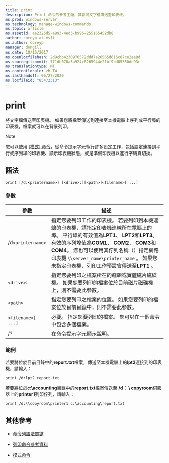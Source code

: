 ```yaml
---
title: print
description: Print 命令的參考主題，其會將文字檔傳送至印表機。
ms.prod: windows-server
ms.technology: manage-windows-commands
ms.topic: article
ms.assetid: aa2325d5-a993-4ed3-b996-255165452db8
author: coreyp-at-msft
ms.author: coreyp
manager: dongill
ms.date: 10/16/2017
ms.openlocfilehash: 2d9cbb4230976572ddd7a26565d616c87ce2ea8d
ms.sourcegitcommit: 771db070a3a924c8265944e21bf9bd85350dd93c
ms.translationtype: MT
ms.contentlocale: zh-TW
ms.lasthandoff: 06/27/2020
ms.locfileid: "85472313"
---
```

# <a name="print"></a>print

將文字檔傳送至印表機。 如果您將檔案傳送到連接至本機電腦上序列或平行埠的印表機，檔案就可以在背景列印。

> [!NOTE]
> 您可以使用 [[模式] 命令](mode.md)，從命令提示字元執行許多設定工作，包括設定連接到平行或序列埠的印表機、顯示印表機狀態，或是準備印表機以進行字碼頁切換。

## <a name="syntax"></a>語法

```
print [/d:<printername>] [<drive>:][<path>]<filename>[ ...]
```

### <a name="parameters"></a>參數

| 參數 | 描述 |
|--|--|
| /d`<printername>` | 指定您要列印工作的印表機。 若要列印到本機連線的印表機，請指定印表機連線所在電腦上的埠。 平行埠的有效值為**LPT1**、 **LPT2**和**LPT3**。 有效的序列埠值為**COM1**、 **COM2**、 **COM3**和**COM4**。 您也可以使用其佇列名稱（）指定網路印表機 `\\server_name\printer_name` 。 如果您未指定印表機，列印工作預設會傳送至**LPT1** 。 |
| `<drive>`: | 指定您要列印之檔案所在的邏輯或實體磁片磁碟機。 如果您要列印的檔案位於目前磁片磁碟機上，則不需要此參數。 |
| `<path>` | 指定您要列印之檔案的位置。 如果您要列印的檔案位於目前目錄中，則不需要此參數。 |
| `<filename>[ ...]` | 必要。 指定您要列印的檔案。 您可以在一個命令中包含多個檔案。 |
| /? | 在命令提示字元顯示說明。 |

### <a name="examples"></a>範例

若要將位於目前目錄中的**report.txt**檔案，傳送至本機電腦上的**lpt2**連接到的印表機，請輸入：

```
print /d:lpt2 report.txt
```

若要將位於**c:\accounting**目錄中的**report.txt**檔案傳送至 **/d： \\ copyroom**伺服器上的**printer1**列印佇列，請輸入：

```
print /d:\\copyroom\printer1 c:\accounting\report.txt
```

## <a name="additional-references"></a>其他參考

- [命令列語法關鍵](command-line-syntax-key.md)

- [列印命令參考資料](print-command-reference.md)

- [模式命令](mode.md)